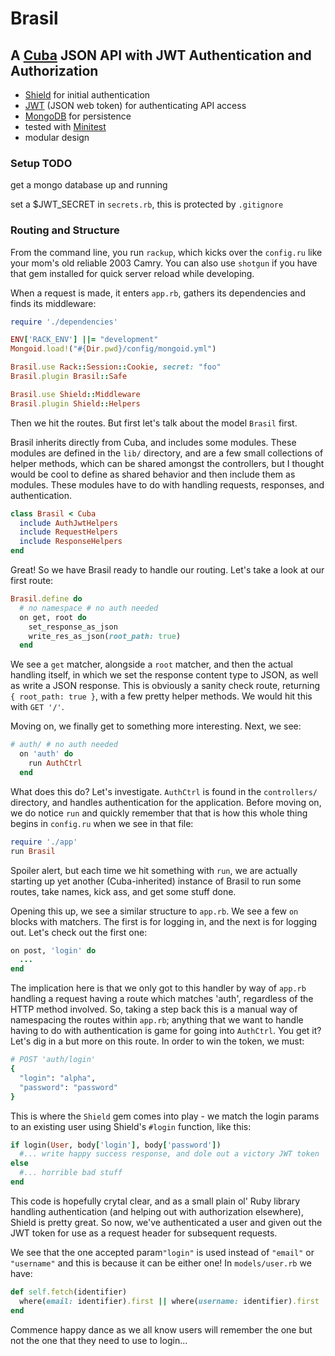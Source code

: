 # Brasil

## A [Cuba](cuba.is) JSON API with JWT Authentication and Authorization

- [Shield](https://github.com/cyx/shield) for initial authentication
- [JWT](https://github.com/jwt/ruby-jwt) (JSON web token) for authenticating API access
- [MongoDB](https://www.mongodb.com/) for persistence
- tested with [Minitest](http://docs.seattlerb.org/minitest/index.html)
- modular design

### Setup TODO

get a mongo database up and running

set a $JWT_SECRET in `secrets.rb`, this is protected by `.gitignore`

### Routing and Structure

From the command line, you run `rackup`, which kicks over the `config.ru` like your mom's old reliable 2003 Camry. You can also use `shotgun` if you have that gem installed for quick server reload while developing.

When a request is made, it enters `app.rb`, gathers its dependencies and finds its middleware:
``` ruby
require './dependencies'

ENV['RACK_ENV'] ||= "development"
Mongoid.load!("#{Dir.pwd}/config/mongoid.yml")

Brasil.use Rack::Session::Cookie, secret: "foo"
Brasil.plugin Brasil::Safe

Brasil.use Shield::Middleware
Brasil.plugin Shield::Helpers
```

Then we hit the routes. But first let's talk about the model `Brasil` first.

Brasil inherits directly from Cuba, and includes some modules. These modules are defined in the `lib/` directory, and are a few small collections of helper methods, which can be shared amongst the controllers, but I thought would be cool to define as shared behavior and then include them as modules. These modules have to do with handling requests, responses, and authentication.

``` ruby
class Brasil < Cuba
  include AuthJwtHelpers
  include RequestHelpers
  include ResponseHelpers
end
```

Great! So we have Brasil ready to handle our routing. Let's take a look at our first route:

``` ruby
Brasil.define do
  # no namespace # no auth needed
  on get, root do
    set_response_as_json
    write_res_as_json(root_path: true)
  end
```

We see a `get` matcher, alongside a `root` matcher, and then the actual handling itself, in which we set the response content type to JSON, as well as write a JSON response. This is obviously a sanity check route, returning `{ root_path: true }`, with a few pretty helper methods. We would hit this with `GET '/'`.

Moving on, we finally get to something more interesting. Next, we see:

``` ruby
# auth/ # no auth needed
  on 'auth' do
    run AuthCtrl
  end
```

What does this do? Let's investigate. `AuthCtrl` is found in the `controllers/` directory, and handles authentication for the application. Before moving on, we do notice `run` and quickly remember that that is how this whole thing begins in `config.ru` when we see in that file:

``` ruby
require './app'
run Brasil
```

Spoiler alert, but each time we hit something with `run`, we are actually starting up yet another (Cuba-inherited) instance of Brasil to run some routes, take names, kick ass, and get some stuff done.

Opening this up, we see a similar structure to `app.rb`. We see a few `on` blocks with matchers. The first is for logging in, and the next is for logging out. Let's check out the first one:

``` ruby
on post, 'login' do
  ...
end
```

The implication here is that we only got to this handler by way of `app.rb` handling a request having a route which matches 'auth', regardless of the HTTP method involved. So, taking a step back this is a manual way of namespacing the routes within `app.rb`; anything that we want to handle having to do with authentication is game for going into `AuthCtrl`. You get it? Let's dig in a but more on this route. In order to win the token, we must:

``` ruby
# POST 'auth/login'
{
  "login": "alpha",
  "password": "password"
}
```

This is where the `Shield` gem comes into play - we match the login params to an existing user using Shield's `#login` function, like this:

``` ruby
if login(User, body['login'], body['password'])
  #... write happy success response, and dole out a victory JWT token
else
  #... horrible bad stuff
end
```

This code is hopefully crytal clear, and as a small plain ol' Ruby library handling authentication (and helping out with authorization elsewhere), Shield is pretty great. So now, we've authenticated a user and given out the JWT token for use as a request header for subsequent requests.

We see that the one accepted param`"login"` is used instead of `"email"` or `"username"` and this is because it can be either one! In `models/user.rb` we have:

``` ruby
def self.fetch(identifier)
  where(email: identifier).first || where(username: identifier).first
end
```

Commence happy dance as we all know users will remember the one but not the one that they need to use to login...











